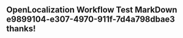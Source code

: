 <properties
ms.topic="hero-topic"
ms.test1="hero-topic"
ms.test2="test"/>

## OpenLocalization Workflow Test MarkDown e9899104-e307-4970-911f-7d4a798dbae3 thanks!
